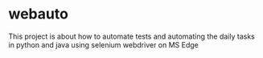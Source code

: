 # webauto
This project is about how to automate tests and automating the daily tasks in python and java using selenium webdriver on MS Edge
